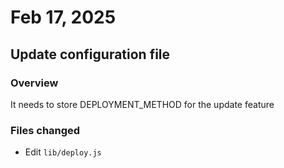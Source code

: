 # Feb 17, 2025
## Update configuration file
### Overview
It needs to store DEPLOYMENT_METHOD for the update feature
### Files changed
- Edit `lib/deploy.js`
